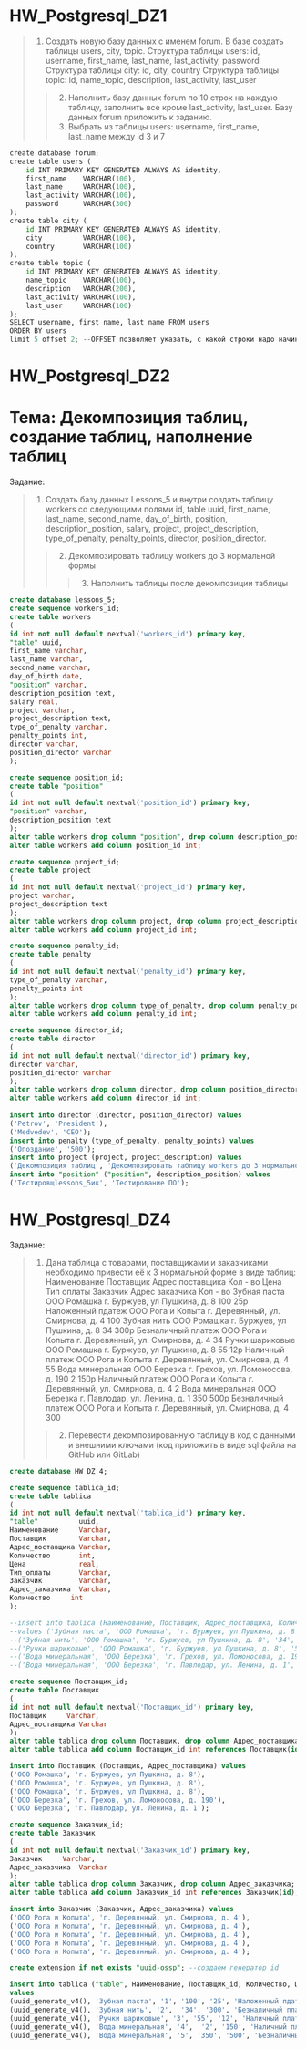 # HW_Postgresql_DZ1
>1.	Создать новую базу данных с именем forum. В базе создать таблицы users, city, topic. 
Структура таблицы users: id, username,  first_name, last_name, last_activity, password
Структура таблицы city: id, city, country
Структура таблицы topic: id, name_topic, description,  last_activity, last_user
>>2.	Наполнить базу данных forum по 10 строк на каждую таблицу, заполнить все кроме last_activity, 
last_user. Базу данных forum приложить к заданию.
>>3.	Выбрать из таблицы users: username, first_name, last_name между id 3 и 7
```python
create database forum;
create table users (
    id INT PRIMARY KEY GENERATED ALWAYS AS identity,
    first_name    VARCHAR(100),
    last_name     VARCHAR(100),
    last_activity VARCHAR(100),
    password      VARCHAR(300)
);
create table city ( 
    id INT PRIMARY KEY GENERATED ALWAYS AS identity,
    city          VARCHAR(100),
    country       VARCHAR(100)  
);
create table topic (
    id INT PRIMARY KEY GENERATED ALWAYS AS identity,
    name_topic    VARCHAR(100),
    description   VARCHAR(200),
    last_activity VARCHAR(100),
    last_user     VARCHAR(100)
);
SELECT username, first_name, last_name FROM users
ORDER BY users
limit 5 offset 2; --OFFSET позволяет указать, с какой строки надо начинать выборку
```
# HW_Postgresql_DZ2
# Тема: Декомпозиция таблиц, создание таблиц, наполнение таблиц

Задание:

>1. Создать базу данных Lessons_5 и внутри создать таблицу workers со следующими полями id, table uuid, first_name, last_name, second_name, day_of_birth, position, description_position, salary, project, project_description, type_of_penalty, penalty_points, director, position_director.
>>2. Декомпозировать таблицу workers до 3 нормальной формы
>>>3. Наполнить таблицы после декомпозиции таблицы
```sql
create database lessons_5;
create sequence workers_id;
create table workers 
(
id int not null default nextval('workers_id') primary key,
"table" uuid,
first_name varchar,
last_name varchar,
second_name varchar,
day_of_birth date,
"position" varchar,
description_position text,
salary real,
project varchar,
project_description text,
type_of_penalty varchar,
penalty_points int,
director varchar,
position_director varchar
);

create sequence position_id;
create table "position"
(
id int not null default nextval('position_id') primary key,
"position" varchar,
description_position text
);
alter table workers drop column "position", drop column description_position;
alter table workers add column position_id int;

create sequence project_id;
create table project 
(
id int not null default nextval('project_id') primary key,
project varchar,
project_description text
);
alter table workers drop column project, drop column project_description;
alter table workers add column project_id int;

create sequence penalty_id;
create table penalty
(
id int not null default nextval('penalty_id') primary key,
type_of_penalty varchar,
penalty_points int
);
alter table workers drop column type_of_penalty, drop column penalty_points;
alter table workers add column penalty_id int;

create sequence director_id;
create table director
(
id int not null default nextval('director_id') primary key,
director varchar,
position_director varchar
);
alter table workers drop column director, drop column position_director;
alter table workers add column director_id int;
 
insert into director (director, position_director) values 
('Petrov', 'President'),
('Medvedev', 'CEO');
insert into penalty (type_of_penalty, penalty_points) values 
('Опоздание', '500');
insert into project (project, project_description) values 
('Декомпозиция таблиц', 'Декомпозировать таблицу workers до 3 нормальной формы');
insert into "position" ("position", description_position) values 
('Тестировщlessons_5ик', 'Тестирование ПО');
```
# HW_Postgresql_DZ4
Задание: 
>1.	Дана таблица с товарами, поставщиками и заказчиками необходимо привести её к 3 нормальной форме в виде таблиц:
Наименование	Поставщик	Адрес поставщика	Кол - во	Цена	Тип оплаты	Заказчик	Адрес заказчика	Кол - во
Зубная паста	ООО Ромашка	г. Буржуев, ул Пушкина, д. 8	100	25р	Наложенный пдатеж	ООО Рога и Копыта	г. Деревянный, ул. Смирнова, д. 4	100
Зубная нить	ООО Ромашка	г. Буржуев, ул Пушкина, д. 8	34	300р	Безналичный платеж	ООО Рога и Копыта	г. Деревянный, ул. Смирнова, д. 4	34
Ручки шариковые	ООО Ромашка	г. Буржуев, ул Пушкина, д. 8	55	12р	Наличный платеж	ООО Рога и Копыта	г. Деревянный, ул. Смирнова, д. 4	55
Вода минеральная	ООО Березка	г. Грехов, ул. Ломоносова, д. 190	2	150р	Наличный платеж	ООО Рога и Копыта	г. Деревянный, ул. Смирнова, д. 4	2
Вода минеральная	ООО Березка	г. Павлодар, ул. Ленина, д. 1	350	500р	Безналичный платеж	ООО Рога и Копыта	г. Деревянный, ул. Смирнова, д. 4	300
>>2.	Перевести декомпозированную таблицу в код с данными и внешними ключами (код приложить в виде sql файла на GitHub или GitLab)
```sql
create database HW_DZ_4;

create sequence tablica_id;
create table tablica
(
id int not null default nextval('tablica_id') primary key,
"table"          uuid,
Наименование     Varchar,
Поставщик        Varchar,
Адрес_поставщика Varchar,
Количество       int,
Цена             real,
Тип_оплаты       Varchar,
Заказчик         Varchar,
Адрес_заказчика  Varchar,
Koличество     int
);

--insert into tablica (Наименование, Поставщик, Адрес_поставщика, Количество, Цена, Тип_оплаты, Заказчик, Адрес_заказчика, Количичество) 
--values ('Зубная паста', 'ООО Ромашка', 'г. Буржуев, ул Пушкина, д. 8', '100', '25', 'Наложенный пдатеж', 'ООО Рога и Копыта', 'г. Деревянный, ул. Смирнова, д. 4', '100'),
--('Зубная нить', 'ООО Ромашка', 'г. Буржуев, ул Пушкина, д. 8', '34', '300', 'Безналичный платеж', 'ООО Рога и Копыта', 'г. Деревянный, ул. Смирнова, д. 4', '34'),
--('Ручки шариковые', 'ООО Ромашка', 'г. Буржуев, ул Пушкина, д. 8', '55', '12', 'Наличный платеж', 'ООО Рога и Копыта', 'г. Деревянный, ул. Смирнова, д. 4', '55'),
--('Вода минеральная', 'ООО Березка', 'г. Грехов, ул. Ломоносова, д. 190', '2', '150', 'Наличный платеж', 'ООО Рога и Копыта', 'г. Деревянный, ул. Смирнова, д. 4', '2'),
--('Вода минеральная', 'ООО Березка', 'г. Павлодар, ул. Ленина, д. 1', '350', '500', 'Безналичный платеж', 'ООО Рога и Копыта', 'г. Деревянный, ул. Смирнова, д. 4', '300');

create sequence Поставщик_id;
create table Поставщик
(
id int not null default nextval('Поставщик_id') primary key,
Поставщик     Varchar,
Адрес_поставщика Varchar
);
alter table tablica drop column Поставщик, drop column Адрес_поставщика;
alter table tablica add column Поставщик_id int references Поставщик(id);

insert into Поставщик (Поставщик, Адрес_поставщика) values
('ООО Ромашка', 'г. Буржуев, ул Пушкина, д. 8'),
('ООО Ромашка', 'г. Буржуев, ул Пушкина, д. 8'),
('ООО Ромашка', 'г. Буржуев, ул Пушкина, д. 8'),
('ООО Березка', 'г. Грехов, ул. Ломоносова, д. 190'),
('ООО Березка', 'г. Павлодар, ул. Ленина, д. 1');

create sequence Заказчик_id;
create table Заказчик
(
id int not null default nextval('Заказчик_id') primary key,
Заказчик     Varchar,
Адрес_заказчика  Varchar
);
alter table tablica drop column Заказчик, drop column Адрес_заказчика;
alter table tablica add column Заказчик_id int references Заказчик(id);

insert into Заказчик (Заказчик, Адрес_заказчика) values
('ООО Рога и Копыта', 'г. Деревянный, ул. Смирнова, д. 4'),
('ООО Рога и Копыта', 'г. Деревянный, ул. Смирнова, д. 4'),
('ООО Рога и Копыта', 'г. Деревянный, ул. Смирнова, д. 4'),
('ООО Рога и Копыта', 'г. Деревянный, ул. Смирнова, д. 4'),
('ООО Рога и Копыта', 'г. Деревянный, ул. Смирнова, д. 4');

create extension if not exists "uuid-ossp"; --создаем генератор id

insert into tablica ("table", Наименование, Поставщик_id, Количество, Цена, Тип_оплаты, Заказчик_id, Koличество)
values 
(uuid_generate_v4(), 'Зубная паста', '1', '100', '25', 'Наложенный пдатеж', '1', '100'),
(uuid_generate_v4(), 'Зубная нить', '2',  '34', '300', 'Безналичный платеж',  '2', '34'),
(uuid_generate_v4(), 'Ручки шариковые', '3', '55', '12', 'Наличный платеж', '3', '55'),
(uuid_generate_v4(), 'Вода минеральная', '4',  '2', '150', 'Наличный платеж', '4', '2'),
(uuid_generate_v4(), 'Вода минеральная', '5', '350', '500', 'Безналичный платеж', '5', '300');
```

